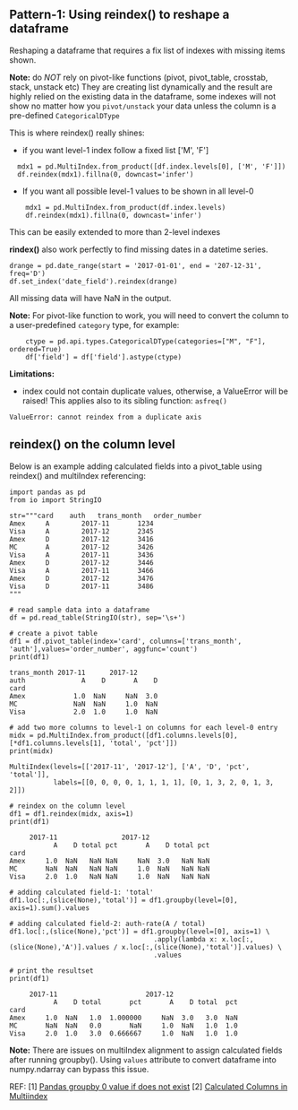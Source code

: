 ## Pattern-1: Using reindex() to reshape a dataframe

Reshaping a dataframe that requires a fix list of indexes with missing items shown.

**Note:** do *NOT* rely on pivot-like functions (pivot, pivot_table, crosstab, stack, unstack etc)
They are creating list dynamically and the result are highly relied on the existing data in
the dataframe, some indexes will not show no matter how you `pivot/unstack` your data
unless the column is a pre-defined `CategoricalDType`

This is where reindex() really shines:

- if you want level-1 index follow a fixed list ['M', 'F']
```
  mdx1 = pd.MultiIndex.from_product([df.index.levels[0], ['M', 'F']])
  df.reindex(mdx1).fillna(0, downcast='infer')
```
-  If you want all possible level-1 values to be shown in all level-0

```
    mdx1 = pd.MultiIndex.from_product(df.index.levels)
    df.reindex(mdx1).fillna(0, downcast='infer')
```
This can be easily extended to more than 2-level indexes

**rindex()** also work perfectly to find missing dates in a datetime series.
```
drange = pd.date_range(start = '2017-01-01', end = '207-12-31', freq='D')
df.set_index('date_field').reindex(drange)
```
All missing data will have NaN in the output.

**Note:** For pivot-like function to work, you will need to convert the column to
a user-predefined `category` type, for example:
```
    ctype = pd.api.types.CategoricalDType(categories=["M", "F"], ordered=True)
    df['field'] = df['field'].astype(ctype)
```

**Limitations:**

+ index could not contain duplicate values, otherwise, a ValueError will be raised!
  This applies also to its sibling function: `asfreq()`
```
ValueError: cannot reindex from a duplicate axis
```

## reindex() on the column level ##

Below is an example adding calculated fields into a pivot_table using reindex() and multiIndex
referencing:

```
import pandas as pd
from io import StringIO

str="""card    auth   trans_month   order_number
Amex     A        2017-11       1234
Visa     A        2017-12       2345
Amex     D        2017-12       3416
MC       A        2017-12       3426
Visa     A        2017-11       3436
Amex     D        2017-12       3446
Visa     A        2017-11       3466
Amex     D        2017-12       3476
Visa     D        2017-11       3486
"""

# read sample data into a dataframe
df = pd.read_table(StringIO(str), sep='\s+')

# create a pivot table
df1 = df.pivot_table(index='card', columns=['trans_month', 'auth'],values='order_number', aggfunc='count')
print(df1)

trans_month 2017-11      2017-12     
auth              A    D       A    D
card                                 
Amex            1.0  NaN     NaN  3.0
MC              NaN  NaN     1.0  NaN
Visa            2.0  1.0     1.0  NaN

# add two more columns to level-1 on columns for each level-0 entry
midx = pd.MultiIndex.from_product([df1.columns.levels[0], [*df1.columns.levels[1], 'total', 'pct']])
print(midx)

MultiIndex(levels=[['2017-11', '2017-12'], ['A', 'D', 'pct', 'total']],
           labels=[[0, 0, 0, 0, 1, 1, 1, 1], [0, 1, 3, 2, 0, 1, 3, 2]])

# reindex on the column level
df1 = df1.reindex(midx, axis=1)
print(df1)

     2017-11                2017-12               
           A    D total pct       A    D total pct
card                                              
Amex     1.0  NaN   NaN NaN     NaN  3.0   NaN NaN
MC       NaN  NaN   NaN NaN     1.0  NaN   NaN NaN
Visa     2.0  1.0   NaN NaN     1.0  NaN   NaN NaN

# adding calculated field-1: 'total'
df1.loc[:,(slice(None),'total')] = df1.groupby(level=[0], axis=1).sum().values

# adding calculated field-2: auth-rate(A / total)
df1.loc[:,(slice(None),'pct')] = df1.groupby(level=[0], axis=1) \
                                    .apply(lambda x: x.loc[:,(slice(None),'A')].values / x.loc[:,(slice(None),'total')].values) \
                                    .values

# print the resultset
print(df1)

     2017-11                      2017-12                
           A    D total       pct       A    D total  pct
card                                                     
Amex     1.0  NaN   1.0  1.000000     NaN  3.0   3.0  NaN
MC       NaN  NaN   0.0       NaN     1.0  NaN   1.0  1.0
Visa     2.0  1.0   3.0  0.666667     1.0  NaN   1.0  1.0
```

**Note:** There are issues on multiIndex alignment to assign calculated fields after running groupby(). 
Using `values` attribute to convert dataframe into numpy.ndarray can bypass this issue.

REF: 
[1] [Pandas groupby 0 value if does not exist](https://stackoverflow.com/questions/50078524/pandas-groupby-0-value-if-does-not-exist/50080885#50080885)
[2] [Calculated Columns in Multiindex](https://stackoverflow.com/questions/50750189/calculated-columns-in-multiindex/50753435#50753435)
